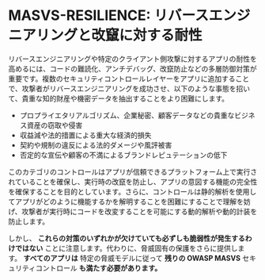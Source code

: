 # MASVS-RESILIENCE: リバースエンジニアリングと改竄に対する耐性

リバースエンジニアリングや特定のクライアント側攻撃に対するアプリの耐性を高めるには、コードの難読化、アンチデバッグ、改竄防止などの多層防御対策が重要です。複数のセキュリティコントロールレイヤーをアプリに追加することで、攻撃者がリバースエンジニアリングを成功させ、以下のような事態を招いて、貴重な知的財産や機密データを抽出することをより困難にします。

- プロプライエタリアルゴリズム、企業秘密、顧客データなどの貴重なビジネス資産の窃取や侵害
- 収益減や法的措置による重大な経済的損失
- 契約や規制の違反による法的ダメージや風評被害
- 否定的な宣伝や顧客の不満によるブランドレピュテーションの低下

このカテゴリのコントロールはアプリが信頼できるプラットフォーム上で実行されていることを確保し、実行時の改竄を防止し、アプリの意図する機能の完全性を確保することを目的としています。さらに、コントロールは静的解析を使用してアプリがどのように機能するかを解明することを困難にすることで理解を妨げ、攻撃者が実行時にコードを改変することを可能にする動的解析や動的計装を防止します。

しかし、 **これらの対策のいずれかが欠けていても必ずしも脆弱性が発生するわけではない** ことに注意します。代わりに、脅威固有の保護をさらに提供します。 **すべてのアプリは** 特定の脅威モデルに従って **残りの OWASP MASVS** セキュリティコントロール **も満たす必要があります。**
